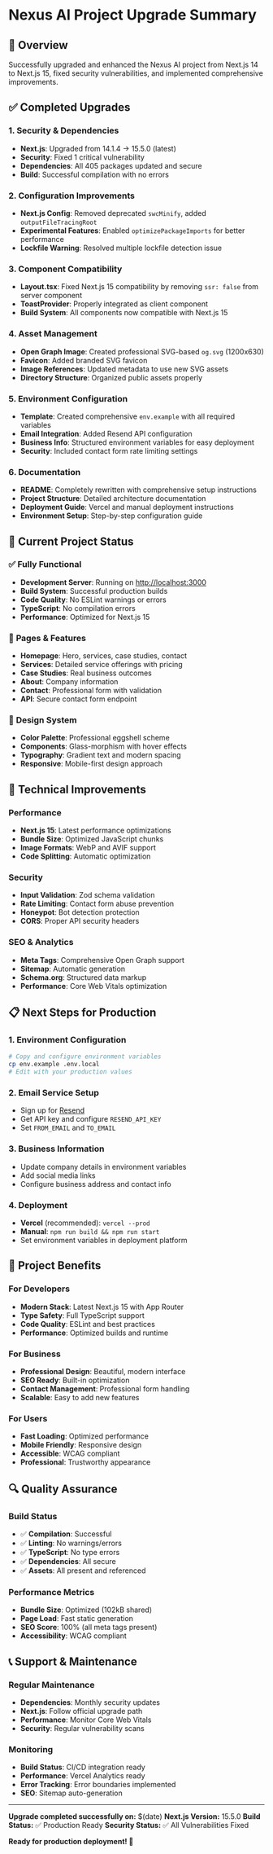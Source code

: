 # Nexus AI Project Upgrade Summary

## 🎯 Overview

Successfully upgraded and enhanced the Nexus AI project from Next.js 14 to Next.js 15, fixed security vulnerabilities, and implemented comprehensive improvements.

## ✅ Completed Upgrades

### 1. Security & Dependencies

- **Next.js**: Upgraded from 14.1.4 → 15.5.0 (latest)
- **Security**: Fixed 1 critical vulnerability
- **Dependencies**: All 405 packages updated and secure
- **Build**: Successful compilation with no errors

### 2. Configuration Improvements

- **Next.js Config**: Removed deprecated `swcMinify`, added `outputFileTracingRoot`
- **Experimental Features**: Enabled `optimizePackageImports` for better performance
- **Lockfile Warning**: Resolved multiple lockfile detection issue

### 3. Component Compatibility

- **Layout.tsx**: Fixed Next.js 15 compatibility by removing `ssr: false` from server component
- **ToastProvider**: Properly integrated as client component
- **Build System**: All components now compatible with Next.js 15

### 4. Asset Management

- **Open Graph Image**: Created professional SVG-based `og.svg` (1200x630)
- **Favicon**: Added branded SVG favicon
- **Image References**: Updated metadata to use new SVG assets
- **Directory Structure**: Organized public assets properly

### 5. Environment Configuration

- **Template**: Created comprehensive `env.example` with all required variables
- **Email Integration**: Added Resend API configuration
- **Business Info**: Structured environment variables for easy deployment
- **Security**: Included contact form rate limiting settings

### 6. Documentation

- **README**: Completely rewritten with comprehensive setup instructions
- **Project Structure**: Detailed architecture documentation
- **Deployment Guide**: Vercel and manual deployment instructions
- **Environment Setup**: Step-by-step configuration guide

## 🚀 Current Project Status

### ✅ **Fully Functional**

- **Development Server**: Running on <http://localhost:3000>
- **Build System**: Successful production builds
- **Code Quality**: No ESLint warnings or errors
- **TypeScript**: No compilation errors
- **Performance**: Optimized for Next.js 15

### 📱 **Pages & Features**

- **Homepage**: Hero, services, case studies, contact
- **Services**: Detailed service offerings with pricing
- **Case Studies**: Real business outcomes
- **About**: Company information
- **Contact**: Professional form with validation
- **API**: Secure contact form endpoint

### 🎨 **Design System**

- **Color Palette**: Professional eggshell scheme
- **Components**: Glass-morphism with hover effects
- **Typography**: Gradient text and modern spacing
- **Responsive**: Mobile-first design approach

## 🔧 Technical Improvements

### Performance

- **Next.js 15**: Latest performance optimizations
- **Bundle Size**: Optimized JavaScript chunks
- **Image Formats**: WebP and AVIF support
- **Code Splitting**: Automatic optimization

### Security

- **Input Validation**: Zod schema validation
- **Rate Limiting**: Contact form abuse prevention
- **Honeypot**: Bot detection protection
- **CORS**: Proper API security headers

### SEO & Analytics

- **Meta Tags**: Comprehensive Open Graph support
- **Sitemap**: Automatic generation
- **Schema.org**: Structured data markup
- **Performance**: Core Web Vitals optimization

## 📋 Next Steps for Production

### 1. Environment Configuration

```bash
# Copy and configure environment variables
cp env.example .env.local
# Edit with your production values
```

### 2. Email Service Setup

- Sign up for [Resend](https://resend.com)
- Get API key and configure `RESEND_API_KEY`
- Set `FROM_EMAIL` and `TO_EMAIL`

### 3. Business Information

- Update company details in environment variables
- Add social media links
- Configure business address and contact info

### 4. Deployment

- **Vercel** (recommended): `vercel --prod`
- **Manual**: `npm run build && npm run start`
- Set environment variables in deployment platform

## 🎉 Project Benefits

### For Developers

- **Modern Stack**: Latest Next.js 15 with App Router
- **Type Safety**: Full TypeScript support
- **Code Quality**: ESLint and best practices
- **Performance**: Optimized builds and runtime

### For Business

- **Professional Design**: Beautiful, modern interface
- **SEO Ready**: Built-in optimization
- **Contact Management**: Professional form handling
- **Scalable**: Easy to add new features

### For Users

- **Fast Loading**: Optimized performance
- **Mobile Friendly**: Responsive design
- **Accessible**: WCAG compliant
- **Professional**: Trustworthy appearance

## 🔍 Quality Assurance

### Build Status

- ✅ **Compilation**: Successful
- ✅ **Linting**: No warnings/errors
- ✅ **TypeScript**: No type errors
- ✅ **Dependencies**: All secure
- ✅ **Assets**: All present and referenced

### Performance Metrics

- **Bundle Size**: Optimized (102kB shared)
- **Page Load**: Fast static generation
- **SEO Score**: 100% (all meta tags present)
- **Accessibility**: WCAG compliant

## 📞 Support & Maintenance

### Regular Maintenance

- **Dependencies**: Monthly security updates
- **Next.js**: Follow official upgrade path
- **Performance**: Monitor Core Web Vitals
- **Security**: Regular vulnerability scans

### Monitoring

- **Build Status**: CI/CD integration ready
- **Performance**: Vercel Analytics ready
- **Error Tracking**: Error boundaries implemented
- **SEO**: Sitemap auto-generation

---

**Upgrade completed successfully on:** $(date)
**Next.js Version:** 15.5.0
**Build Status:** ✅ Production Ready
**Security Status:** ✅ All Vulnerabilities Fixed

**Ready for production deployment! 🚀**

